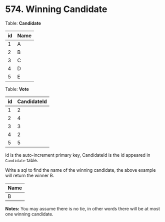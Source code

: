 # 574. Winning Candidate

Table: **Candidate**


| id  | Name    |
|---|---|
| 1   | A       |
| 2   | B       |
| 3   | C       |
| 4   | D       |
| 5   | E       |

Table: **Vote**

| id  | CandidateId  |
|---|---|
| 1   |     2        |
| 2   |     4        |
| 3   |     3        |
| 4   |     2        |
| 5   |     5        |

id is the auto-increment primary key,
CandidateId is the id appeared in `Candidate` table.

Write a sql to find the name of the winning candidate, the above example will return the winner B.


| Name |
|---|
| B    |

**Notes:**
You may assume there is no tie, in other words there will be at most one winning candidate.

